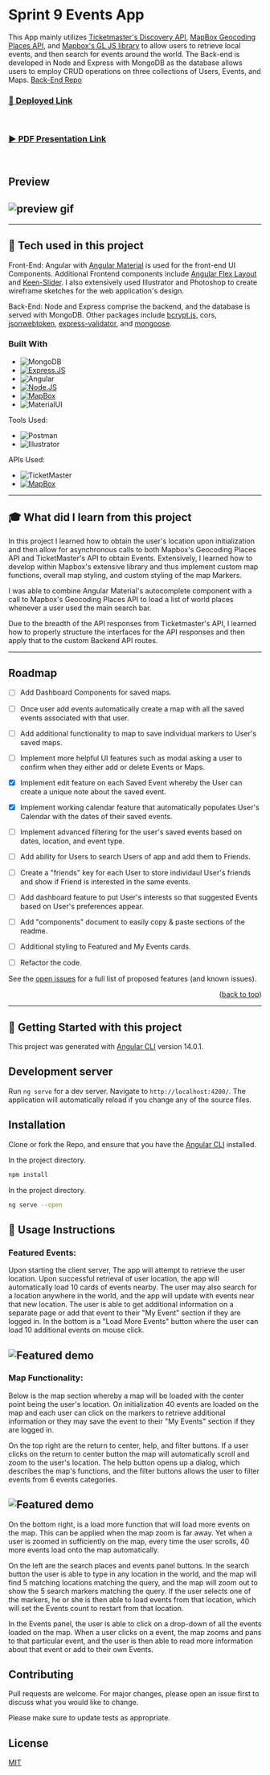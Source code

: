 # Sprint 9 Events App

This App mainly utilizes [Ticketmaster's Discovery API](https://developer.ticketmaster.com/products-and-docs/apis/discovery-api/v2/), [MapBox Geocoding Places API](https://docs.mapbox.com/api/search/geocoding/), and [Mapbox's GL JS library](https://docs.mapbox.com/#maps) to allow users to retrieve local events, and then search for events around the world. The Back-end is developed in Node and Express with MongoDB as the database allows users to employ CRUD operations on three collections of Users, Events, and Maps. [Back-End Repo](https://github.com/cplan85/Sprint9-Backend)

### [:link: Deployed Link](https://event-zorro.herokuapp.com/)
<br>

### [:arrow_forward: PDF Presentation Link ](https://www.dropbox.com/s/izxyufgy5dgip3s/Event%20Zorro%20-%20App%20presentaci%C3%B3n%20-%20Carlos%20Planchart.pdf?dl=0)
<br>

## **Preview**
## ![preview gif](src/assets/EZorro-preview.gif)

---

## :wrench: **Tech used in this project**
Front-End: Angular with [Angular Material](https://material.angular.io/) is used for the front-end UI Components. Additional Frontend components include [Angular Flex Layout](https://github.com/angular/flex-layout) and [Keen-Slider](https://keen-slider.io/). I also extensively used Illustrator and Photoshop to create wireframe sketches for the web application's design.

Back-End: Node and Express comprise the backend, and the database is served with MongoDB. Other packages include [bcrypt.js](https://www.npmjs.com/package/bcryptjs), cors, [jsonwebtoken](https://www.npmjs.com/package/jsonwebtoken), [express-validator](https://express-validator.github.io/docs/), and [mongoose](https://www.npmjs.com/package/mongoose).

### Built With

* ![MongoDB](https://img.shields.io/badge/MongoDB-4EA94B?style=for-the-badge&logo=mongodb&logoColor=white)
* [![Express.JS][Express.js]][Expressjs-url]
* ![Angular](https://img.shields.io/badge/Angular-DD0031?style=for-the-badge&logo=angular&logoColor=white)
* [![Node.JS][Node.js]][Node-url]
* [![MapBox][MapBox.com]][Mapbox-url]
* ![MaterialUI](https://img.shields.io/badge/Material--UI-0081CB?style=for-the-badge&logo=material-ui&logoColor=white)

Tools Used: 
* ![Postman](https://img.shields.io/badge/Postman-FF6C37?style=for-the-badge&logo=postman&logoColor=white)
* ![Illustrator](https://img.shields.io/badge/Adobe%20Illustrator-FF9A00?style=for-the-badge&logo=adobe%20illustrator&logoColor=white)

APIs Used: 
* ![TicketMaster](https://img.shields.io/badge/TicketMaster%20Discovery-0592CD?style=for-the-badge)
* [![MapBox][MapBox-places]][Mapbox-url]

---

## :mortar_board: **What did I learn from this project**

In this project I learned how to obtain the user's location upon initialization and then allow for asynchronous calls to both Mapbox's Geocoding Places API and TicketMaster's API to obtain Events. Extensively, I learned how to develop within Mapbox's extensive library and thus implement custom map functions, overall map styling, and custom styling of the map Markers.

I was able to combine Angular Material's autocomplete component with a call to Mapbox's Geocoding Places API to load a list of world places whenever a user used the main search bar.

Due to the breadth of the API responses from Ticketmaster's API, I learned how to properly structure the interfaces for the API responses and then apply that to the custom Backend API routes.

---

<!-- ROADMAP -->
## Roadmap

- [ ] Add Dashboard Components for saved maps.
- [ ] Once user add events automatically create a map with all the saved events associated with that user.
- [ ] Add additional functionality to map to save individual markers to User's saved maps.
- [ ] Implement more helpful UI features such as modal asking a user to confirm when they either add or delete Events or Maps.
- [X] Implement edit feature on each Saved Event whereby the User can create a unique note about the saved event.
- [X] Implement working calendar feature that automatically populates User's Calendar with the dates of their saved events.
- [ ] Implement advanced filtering for the user's saved events based on dates, location, and event type.
- [ ] Add ability for Users to search Users of app and add them to Friends.
- [ ] Create a "friends" key for each User to store individaul User's friends and show if Friend is interested in the same events.
- [ ] Add dashboard feature to put User's interests so that suggested Events based on User's preferences appear.
- [ ] Add "components" document to easily copy & paste sections of the readme.
- [ ] Additional styling to Featured and My Events cards.
- [ ] Refactor the code.


See the [open issues](https://github.com/othneildrew/Best-README-Template/issues) for a full list of proposed features (and known issues).

<p align="right">(<a href="#readme-top">back to top</a>)</p>

---

## :seedling: **Getting Started with this project**

This project was generated with [Angular CLI](https://github.com/angular/angular-cli) version 14.0.1.

## Development server

Run `ng serve` for a dev server. Navigate to `http://localhost:4200/`. The application will automatically reload if you change any of the source files.

## Installation

Clone or fork the Repo, and ensure that you have the [Angular CLI](https://github.com/angular/angular-cli) installed.

In the project directory.

```bash
npm install
```

In the project directory.

```bash
ng serve --open
```

## :bookmark_tabs: **Usage Instructions**

### Featured Events:
Upon starting the client server, The app will attempt to retrieve the user location. Upon successful retrieval of user location, the app will automatically load 10 cards of events nearby. The user may also search for a location anywhere in the world, and the app will update with events near that new location. The user is able to get additional information on a separate page or add that event to their "My Event" section if they are logged in. In the bottom is a "Load More Events" button where the user can load 10 additional events on mouse click.

## ![Featured demo](src/assets/Featured-demo.gif)

### Map Functionality:
Below is the map section whereby a map will be loaded with the center point being the user's location. On initialization 40 events are loaded on the map and each user can click on the markers to retrieve additional information or they may save the event to their "My Events" section if they are logged in.

On the top right are the return to center, help, and filter buttons. If a user clicks on the return to center button the map will automatically scroll and zoom to the user's location. The help button opens up a dialog, which describes the map's functions, and the filter buttons allows the user to filter events from 6 events categories.

## ![Featured demo](src/assets/map-functions1.gif)

On the bottom right, is a load more function that will load more events on the map. This can be applied when the map zoom is far away. Yet when a user is zoomed in sufficiently on the map, every time the user scrolls, 40 more events load onto the map automatically.

On the left are the search places and events panel buttons. In the search button the user is able to type in any location in the world, and the map will find 5 matching locations matching the query, and the map will zoom out to show the 5 search markers matching the query. If the user selects one of the markers, he or she is then able to load events from that location, which will set the Events count to restart from that location.

In the Events panel, the user is able to click on a drop-down of all the events loaded on the map. When a user clicks on a event, the map zooms and pans to that particular event, and the user is then able to read more information about that event or add to their own Events.


## Contributing

Pull requests are welcome. For major changes, please open an issue first to discuss what you would like to change.

Please make sure to update tests as appropriate.

## License

[MIT](https://choosealicense.com/licenses/mit/)

[Node.js]: https://img.shields.io/badge/Node.js-43853D?style=for-the-badge&logo=node.js&logoColor=white
[Node-url]: https://nodejs.org/en//
[Svelte.dev]: https://img.shields.io/badge/Svelte-4A4A55?style=for-the-badge&logo=svelte&logoColor=FF3E00

[Express.js]: https://img.shields.io/badge/Express.js-404D59?style=for-the-badge
[Expressjs-url]: https://expressjs.com/en/guide/routing.html

[MapBox-places]: https://img.shields.io/badge/MapBox%20Places-000000?style=for-the-badge&logo=mapbox&logoColor=white
[MapBox.com]: https://img.shields.io/badge/MapBox-000000?style=for-the-badge&logo=mapbox&logoColor=white
[Mapbox-url]: https://www.mapbox.com/
